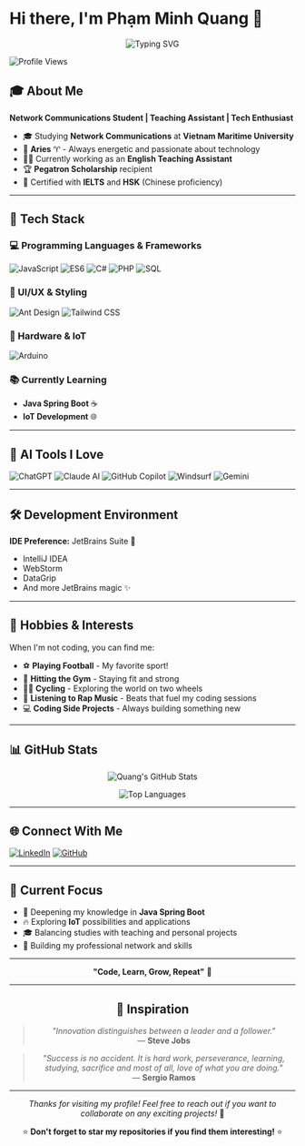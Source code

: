# Hi there, I'm Phạm Minh Quang 👋

<div align="center">
  <img src="https://readme-typing-svg.herokuapp.com?font=Fira+Code&size=25&duration=3000&pause=1000&color=F75C7E&center=true&vCenter=true&width=600&lines=Network+Communications+Student;English+Teaching+Assistant;Full+Stack+Developer;IoT+Enthusiast;Always+Learning+New+Technologies" alt="Typing SVG" />
</div>

![Profile Views](https://komarev.com/ghpvc/?username=quangpham&color=brightgreen)

## 🎓 About Me

**Network Communications Student | Teaching Assistant | Tech Enthusiast**

- 🎓 Studying **Network Communications** at **Vietnam Maritime University**
- 🌟 **Aries** ♈ - Always energetic and passionate about technology
- 👨‍🏫 Currently working as an **English Teaching Assistant**
- 🏆 **Pegatron Scholarship** recipient
- 📜 Certified with **IELTS** and **HSK** (Chinese proficiency)

---

## 🚀 Tech Stack

### 💻 Programming Languages & Frameworks
![JavaScript](https://img.shields.io/badge/-JavaScript-F7DF1E?style=flat-square&logo=javascript&logoColor=black)
![ES6](https://img.shields.io/badge/-ES6-F7DF1E?style=flat-square&logo=javascript&logoColor=black)
![C#](https://img.shields.io/badge/-C%23-239120?style=flat-square&logo=c-sharp&logoColor=white)
![PHP](https://img.shields.io/badge/-PHP-777BB4?style=flat-square&logo=php&logoColor=white)
![SQL](https://img.shields.io/badge/-SQL-4479A1?style=flat-square&logo=mysql&logoColor=white)

### 🎨 UI/UX & Styling
![Ant Design](https://img.shields.io/badge/-Ant%20Design-0170FE?style=flat-square&logo=ant-design&logoColor=white)
![Tailwind CSS](https://img.shields.io/badge/-Tailwind%20CSS-38B2AC?style=flat-square&logo=tailwind-css&logoColor=white)

### 🔧 Hardware & IoT
![Arduino](https://img.shields.io/badge/-Arduino-00979D?style=flat-square&logo=arduino&logoColor=white)

### 📚 Currently Learning
- **Java Spring Boot** ☕
- **IoT Development** 🌐

---

## 🤖 AI Tools I Love

![ChatGPT](https://img.shields.io/badge/-ChatGPT-00A67E?style=flat-square&logo=openai&logoColor=white)
![Claude AI](https://img.shields.io/badge/-Claude%20AI-000000?style=flat-square&logo=anthropic&logoColor=white)
![GitHub Copilot](https://img.shields.io/badge/-GitHub%20Copilot-000000?style=flat-square&logo=github&logoColor=white)
![Windsurf](https://img.shields.io/badge/-Windsurf-FF6B6B?style=flat-square)
![Gemini](https://img.shields.io/badge/-Gemini-4285F4?style=flat-square&logo=google&logoColor=white)

---

## 🛠️ Development Environment

**IDE Preference:** JetBrains Suite 💎
- IntelliJ IDEA
- WebStorm
- DataGrip
- And more JetBrains magic ✨

---

## 🎯 Hobbies & Interests

When I'm not coding, you can find me:

- ⚽ **Playing Football** - My favorite sport!
- 💪 **Hitting the Gym** - Staying fit and strong
- 🚴‍♂️ **Cycling** - Exploring the world on two wheels
- 🎵 **Listening to Rap Music** - Beats that fuel my coding sessions
- 💻 **Coding Side Projects** - Always building something new

---

## 📊 GitHub Stats

<div align="center">
  
![Quang's GitHub Stats](https://github-readme-stats.vercel.app/api?username=quangpham&show_icons=true&theme=radical&hide_border=true)

![Top Languages](https://github-readme-stats.vercel.app/api/top-langs/?username=quangpham&layout=compact&theme=radical&hide_border=true)

</div>

---

## 🌐 Connect With Me

[![LinkedIn](https://img.shields.io/badge/-LinkedIn-0077B5?style=for-the-badge&logo=linkedin&logoColor=white)](https://www.linkedin.com/in/minhquang2604/)
[![GitHub](https://img.shields.io/badge/-GitHub-181717?style=for-the-badge&logo=github&logoColor=white)](https://github.com/quangcaptain26-3)

---

## 🎯 Current Focus

- 🌱 Deepening my knowledge in **Java Spring Boot**
- 🔥 Exploring **IoT** possibilities and applications
- 🎓 Balancing studies with teaching and personal projects
- 💼 Building my professional network and skills

---

<div align="center">
  
**"Code, Learn, Grow, Repeat"** 🔄

---

## 💭 Inspiration

> *"Innovation distinguishes between a leader and a follower."*  
> — **Steve Jobs**

> *"Success is no accident. It is hard work, perseverance, learning, studying, sacrifice and most of all, love of what you are doing."*  
> — **Sergio Ramos**

---

*Thanks for visiting my profile! Feel free to reach out if you want to collaborate on any exciting projects!* 🚀

⭐ **Don't forget to star my repositories if you find them interesting!** ⭐

</div>
